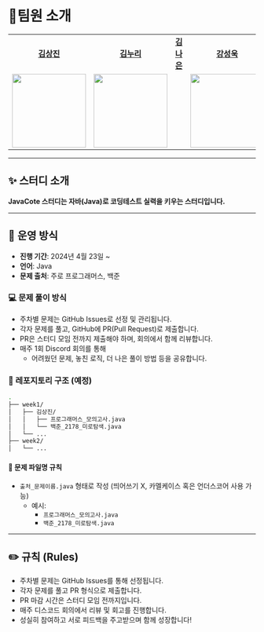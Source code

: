 # 🌱팀원 소개

<table>
  <tbody>
    <tr>
        <td align="center"><a href="https://github.com/sangxxjin"><b>김상진</b></td>
        <td align="center"><a href="https://github.com/"><b>김누리</b></td>
        <td align="center"><a href="https://github.com/"><b>김나은</b></td>
        <td align="center"><a href="https://github.com/KangBaekGwa"><b>강성욱</b></td>
        <td align="center"><a href="https://github.com/leesangeok"><b>이상억</b></td>
    </tr>
    <tr>
      <td align="center">
        <img width = "150px" src="https://encrypted-tbn0.gstatic.com/images?q=tbn:ANd9GcSEhELUoHN993KAaFqzr3hh4CxaKZ_CxX7IXA&s" alt=""/><br />
      </td>
      <td align="center">
<!--         <img height="150px" width = "150px" src="https://photos.app.goo.gl/wgjvdpCpzVbbTjRD9" alt=""/><br /> -->
        <img height="150px" width="150px" src="https://img1.daumcdn.net/thumb/R1280x0/?scode=mtistory2&fname=https%3A%2F%2Fblog.kakaocdn.net%2Fdn%2FW2VLG%2FbtrqI6moN6k%2F8YT54lWkqfHbYrk58YBYD1%2Fimg.jpg" alt=""/><br />
      </td>
      <td align="center">
<!--         <img height="150px" width = "150px" src="https://img2.quasarzone.com/editor/2023/01/28/af8fee3ca27da73298ed93478eda5037.jpg" alt=""/><br /> -->
      </td>
      <td align="center">
        <img height="150px" width = "150px" src="https://github.com/user-attachments/assets/54b95527-dd0e-4bd0-bb3a-37be2a01a075" alt=""/><br />
      </td>
      <td align="center">
<!--         <img height="150px" width = "150px" src="https://img2.quasarzone.com/editor/2023/01/28/af8fee3ca27da73298ed93478eda5037.jpg" alt=""/><br /> -->
      </td>
    </tr>
  </tbody>
</table>

---


## ✨ 스터디 소개

**JavaCote 스터디는 자바(Java)로 코딩테스트 실력을 키우는 스터디입니다.**  

---

## 📌 운영 방식

- **진행 기간**: 2024년 4월 23일 ~
- **언어**: Java
- **문제 출처**: 주로 프로그래머스, 백준

### 💻 문제 풀이 방식
- 주차별 문제는 GitHub Issues로 선정 및 관리됩니다.
- 각자 문제를 풀고, GitHub에 PR(Pull Request)로 제출합니다.
- PR은 스터디 모임 전까지 제출해야 하며, 회의에서 함께 리뷰합니다.
- 매주 1회 Discord 회의를 통해
  - 어려웠던 문제, 놓친 로직, 더 나은 풀이 방법 등을 공유합니다.

### 📂 레포지토리 구조 (예정)

```bash
.
├── week1/
│   ├── 김상진/
│   │   ├── 프로그래머스_모의고사.java
│   │   └── 백준_2178_미로탐색.java
│   └── ...
├── week2/
│   └── ...
```

#### 📛 문제 파일명 규칙
- `출처_문제이름.java` 형태로 작성 (띄어쓰기 X, 카멜케이스 혹은 언더스코어 사용 가능)
  - 예시:  
    - `프로그래머스_모의고사.java`  
    - `백준_2178_미로탐색.java`

---

## ✏️ 규칙 (Rules)

- 주차별 문제는 GitHub Issues를 통해 선정됩니다.
- 각자 문제를 풀고 PR 형식으로 제출합니다.
- PR 마감 시간은 스터디 모임 전까지입니다.
- 매주 디스코드 회의에서 리뷰 및 회고를 진행합니다.
- 성실히 참여하고 서로 피드백을 주고받으며 함께 성장합니다!
